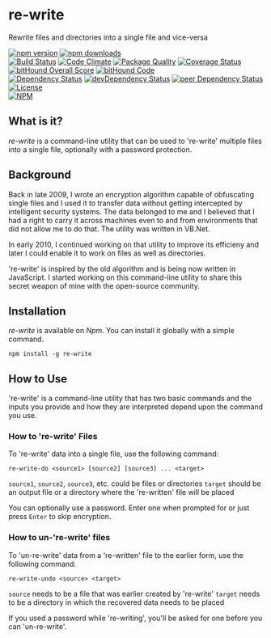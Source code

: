 # re-write

Rewrite files and directories into a single file and vice-versa

[![npm version](https://badge.fury.io/js/re-write.svg)](https://badge.fury.io/js/re-write)
[![npm downloads](https://img.shields.io/npm/dt/re-write.svg)](https://www.npmjs.com/package/re-write)  
[![Build Status](https://travis-ci.org/myTerminal/re-write.svg?branch=master)](https://travis-ci.org/myTerminal/re-write)
[![Code Climate](https://codeclimate.com/github/myTerminal/re-write.png)](https://codeclimate.com/github/myTerminal/re-write)
[![Package Quality](http://npm.packagequality.com/shield/re-write.svg)](http://packagequality.com/#?package=re-write)
[![Coverage Status](https://img.shields.io/coveralls/myTerminal/re-write.svg)](https://coveralls.io/r/myTerminal/re-write?branch=master)
[![bitHound Overall Score](https://www.bithound.io/github/myTerminal/re-write/badges/score.svg)](https://www.bithound.io/github/myTerminal/re-write)
[![bitHound Code](https://www.bithound.io/github/myTerminal/re-write/badges/code.svg)](https://www.bithound.io/github/myTerminal/re-write)  
[![Dependency Status](https://david-dm.org/myTerminal/re-write.svg)](https://david-dm.org/myTerminal/re-write)
[![devDependency Status](https://david-dm.org/myTerminal/re-write/dev-status.svg)](https://david-dm.org/myTerminal/re-write#info=devDependencies)
[![peer Dependency Status](https://david-dm.org/myTerminal/re-write/peer-status.svg)](https://david-dm.org/myTerminal/re-write#info=peerDependencies)  
[![License](https://img.shields.io/badge/LICENSE-GPL%20v3.0-blue.svg)](https://www.gnu.org/licenses/gpl.html)  
[![NPM](https://nodei.co/npm/re-write.png?downloads=true&downloadRank=true&stars=true)](https://nodei.co/npm/re-write/)

## What is it?

*re-write* is a command-line utility that can be used to 're-write' multiple files into a single file, optionally with a password protection.

## Background

Back in late 2009, I wrote an encryption algorithm capable of obfuscating single files and I used it to transfer data without getting intercepted by intelligent security systems. The data belonged to me and I believed that I had a right to carry it across machines even to and from environments that did not allow me to do that. The utility was written in VB.Net.

In early 2010, I continued working on that utility to improve its efficieny and later I could enable it to work on files as well as directories.

're-write' is inspired by the old algorithm and is being now written in JavaScript. I started working on this command-line utility to share this secret weapon of mine with the open-source community.

## Installation

*re-write* is available on *Npm*. You can install it globally with a simple command.

    npm install -g re-write

## How to Use

're-write' is a command-line utility that has two basic commands and the inputs you provide and how they are interpreted depend upon the command you use.

### How to 're-write' Files

To 're-write' data into a single file, use the following command:

    re-write-do <source1> [source2] [source3] ... <target>
    
`source1`, `source2`, `source3`, etc. could be files or directories
`target` should be an output file or a directory where the 're-written' file will be placed

You can optionally use a password. Enter one when prompted for or just press `Enter` to skip encryption.

### How to un-'re-write' files

To 'un-re-write' data from a 're-written' file to the earlier form, use the following command:

    re-write-undo <source> <target>

`source` needs to be a file that was earlier created by 're-write'
`target` needs to be a directory in which the recovered data needs to be placed

If you used a password while 're-writing', you'll be asked for one before you can 'un-re-write'.
